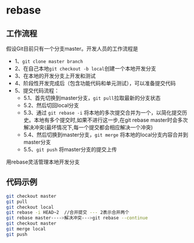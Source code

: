 # rebase

## 工作流程

假设Git目前只有一个分支master。开发人员的工作流程是

- 1、`git clone master branch`
- 2、在自己本地`git checkout -b local`创建一个本地开发分支
- 3、在本地的开发分支上开发和测试
- 4、阶段性开发完成后（包含功能代码和单元测试），可以准备提交代码
- 5、提交代码流程：
  - 5.1、首先切换到master分支，`git pull`拉取最新的分支状态
  - 5.2、然后切回local分支
  - 5.3、通过 `git rebase -i` 将本地的多次提交合并为一个，以简化提交历史。本地有多个提交时,如果不进行这一步,在git rebase master时会多次解决冲突(最坏情况下,每一个提交都会相应解决一个冲突)
  - 5.4、然后切换到master分支，`git merge` 将本地的local分支内容合并到master分支
  - 5.5、`git push` 将master分支的提交上传

用rebase灵活管理本地开发分支

## 代码示例

```bash
git checkout master
git pull
git checkout local
git rebase -i HEAD~2  //合并提交 --- 2表示合并两个
git rebase master---->解决冲突--->git rebase --continue
git checkout master
git merge local
git push
```

